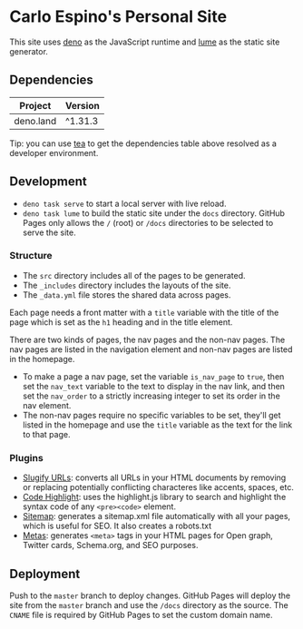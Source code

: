 # Carlo Espino's Personal Site

This site uses [deno](https://github.com/denoland/deno) as the JavaScript runtime and [lume](https://github.com/lumeland/lume) as the static site generator.

## Dependencies

| Project    | Version |
| ---------- | ------- |
| deno.land  | ^1.31.3 |

Tip: you can use [tea](https://github.com/teaxyz/cli) to get the dependencies table above resolved as a developer environment.

## Development

- `deno task serve` to start a local server with live reload.
- `deno task lume` to build the static site under the `docs` directory. GitHub Pages only allows the `/` (root) or `/docs` directories to be selected to serve the site.

### Structure

- The `src` directory includes all of the pages to be generated.
- The `_includes` directory includes the layouts of the site.
- The `_data.yml` file stores the shared data across pages.

Each page needs a front matter with a `title` variable with the title of the page which is set as the `h1` heading and in the title element.

There are two kinds of pages, the nav pages and the non-nav pages. The nav pages are listed in the navigation element and non-nav pages are listed in the homepage.
- To make a page a nav page, set the variable `is_nav_page` to `true`, then set the `nav_text` variable to the text to display in the nav link, and then set the `nav_order` to a strictly increasing integer to set its order in the nav element.
- The non-nav pages require no specific variables to be set, they'll get listed in the homepage and use the `title` variable as the text for the link to that page.

### Plugins

- [Slugify URLs](https://lume.land/plugins/slugify_urls/): converts all URLs in your HTML documents by removing or replacing potentially conflicting characteres like accents, spaces, etc.
- [Code Highlight](https://lume.land/plugins/code_highlight/): uses the highlight.js library to search and highlight the syntax code of any `<pre><code>` element.
- [Sitemap](https://lume.land/plugins/sitemap/): generates a sitemap.xml file automatically with all your pages, which is useful for SEO. It also creates a robots.txt
- [Metas](https://lume.land/plugins/metas/): generates `<meta>` tags in your HTML pages for Open graph, Twitter cards, Schema.org, and SEO purposes.

## Deployment

Push to the `master` branch to deploy changes. GitHub Pages will deploy the site from the `master` branch and use the `/docs` directory as the source. The `CNAME` file is required by GitHub Pages to set the custom domain name.
